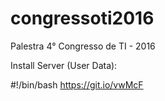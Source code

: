 # congressoti2016
Palestra 4° Congresso de TI - 2016


Install Server (User Data): 

#!/bin/bash
https://git.io/vwMcF
